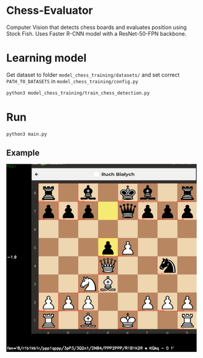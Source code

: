 # Chess-Evaluator
Computer Vision that detects chess boards and evaluates position using Stock Fish. Uses Faster R-CNN model with a ResNet-50-FPN backbone.



# Learning model
Get dataset to folder `model_chess_training/datasets/` and set correct `PATH_TO_DATASETS` in `model_chess_training/config.py`

```sh
python3 model_chess_training/train_chess_detection.py
```

# Run
```sh
python3 main.py
```

## Example

![alt text](docs\example.png "Example")